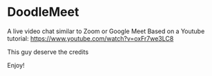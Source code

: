 # DoodleMeet
A live video chat similar to Zoom or Google Meet
Based on a Youtube tutorial:
  https://www.youtube.com/watch?v=oxFr7we3LC8

This guy deserve the credits

Enjoy!
